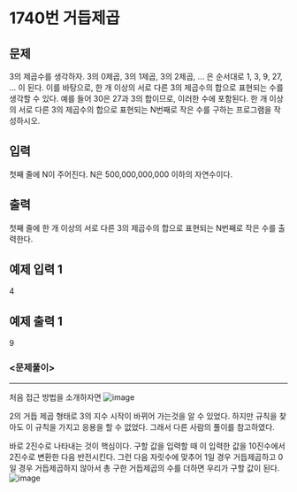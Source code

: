 # 1740번 거듭제곱


## 문제
3의 제곱수를 생각하자. 3의 0제곱, 3의 1제곱, 3의 2제곱, ... 은 순서대로 1, 3, 9, 27, ... 이 된다.
이를 바탕으로, 한 개 이상의 서로 다른 3의 제곱수의 합으로 표현되는 수를 생각할 수 있다. 예를 들어 30은 27과 3의 합이므로, 이러한 수에 포함된다.
한 개 이상의 서로 다른 3의 제곱수의 합으로 표현되는 N번째로 작은 수를 구하는 프로그램을 작성하시오.

## 입력
첫째 줄에 N이 주어진다. N은 500,000,000,000 이하의 자연수이다.

## 출력
첫째 줄에 한 개 이상의 서로 다른 3의 제곱수의 합으로 표현되는 N번째로 작은 수를 출력한다.

## 예제 입력 1
4

## 예제 출력 1
9

### <문제풀이>
- - -
처음 접근 방법을 소개하자면
![image](https://user-images.githubusercontent.com/58849237/125418751-cd8565be-dc6d-4a8a-9289-2e758b0ba9b5.png)

2의 거듭 제곱 형태로 3의 지수 시작이 바뀌어 가는것을 알 수 있었다.
하지만 규칙을 찾아도 이 규칙을 가지고 응용을 할 수 없었다. 그래서 다른 사람의 풀이를 참고하였다.

바로 2진수로 나타내는 것이 핵심이다. 구할 값을 입력할 때 이 입력한 값을 10진수에서 2진수로 변환한 다음 반전시킨다.
그런 다음 자릿수에 맞추어 1일 경우 거듭제곱하고 0일 경우 거듭제곱하지 않아서 총 구한 거듭제곱의 수를 더하면 우리가 구할 값이 된다.
![image](https://user-images.githubusercontent.com/58849237/125435463-e2ebfd8e-99ba-488d-8110-b47ae318470a.png)
